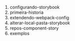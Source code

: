1. configurando-storybook
1. primeira-historia
1. extendendo-webpack-config
1. alterar-local-pasta-storybook
1. repos-component-story
1. exemplos
